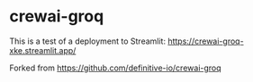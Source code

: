 # crewai-groq

This is a test of a deployment to Streamlit: https://crewai-groq-xke.streamlit.app/

Forked from https://github.com/definitive-io/crewai-groq

